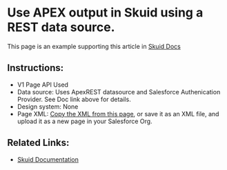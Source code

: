 # Use APEX output in Skuid using a REST data source. 

This page is an example supporting this article in [Skuid Docs](https://docs.skuid.com/latest/en/skuid/salesforce/apex/apex-as-rest.html)

## Instructions:  
- V1 Page API Used
- Data source: Uses ApexREST datasource and Salesforce Authenication Provider.   See Doc link above for details.   
- Design system: None 
- Page XML:  [Copy the XML from this page](ApexREST.xml), or save it as an XML file, and upload it as a new page in your Salesforce Org.  


## Related Links: 
- [Skuid Documentation](https://docs.skuid.com/latest/en/skuid/salesforce/apex/apex-as-rest.html)

